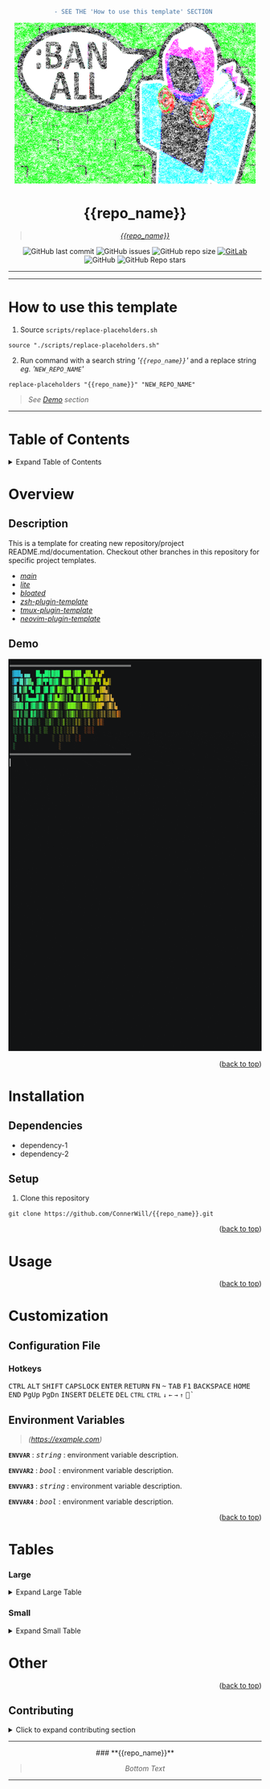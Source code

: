 

<div align="center">


```diff
- SEE THE 'How to use this template' SECTION 
```

<!---<img width="480" height="320" src="media/{{repo_name}}-banner.png">--->
  
  <img width="480" height="320" src="media/banner.png">

# **{{repo_name}}**
  
> *[*{{repo_name}}*](https://example.com)*
  

  
![GitHub last commit](https://img.shields.io/github/last-commit/ConnerWill/{{repo_name}})
![GitHub issues](https://img.shields.io/github/issues-raw/ConnerWill/{{repo_name}})
![GitHub repo size](https://img.shields.io/github/repo-size/ConnerWill/{{repo_name}})
[![GitLab](https://img.shields.io/static/v1?label=gitlab&logo=gitlab&color=E24329&message=mirrored)](https://gitlab.com/ConnerWill/{{repo_name}})
![GitHub](https://img.shields.io/github/license/ConnerWill/{{repo_name}})
![GitHub Repo stars](https://img.shields.io/github/stars/ConnerWill/{{repo_name}}?style=social)

---
</div>

---

# How to use this template

1. Source `scripts/replace-placeholders.sh`
```shell
source "./scripts/replace-placeholders.sh"
```

2. Run command with a search string *'`{{repo_name}}`'* and a replace string *eg.* *'`NEW_REPO_NAME`'*
```shell
replace-placeholders "{{repo_name}}" "NEW_REPO_NAME"
```

> *See [Demo](#demo) section*

---

# Table of Contents
<details>
  <summary>Expand Table of Contents</summary>

  ---
  
* [{{repo_name}}](#{{repo_name}})
* [Table of Contents](#table-of-contents)
* [Overview](#overview)
  * [Description](##description)
  * [Demo](##demo)
* [Installation](#installation)
  * [Dependencies](##dependencies)
    * [Dependency-1-Installation](###dependency-1-installation)
  * [Setup](##setup)
* [Usage](#usage)
* [Customization](#customization)
  * [Configuration File](##configuration-file)
    * [Hotkeys](###hotkeys)
  * [Environment Variables](#environment-variables)
* [Other](#other)

  ---
  
<p align="right">(<a href="#top">back to top</a>)</p>

</details>  


# Overview

## Description


This is a template for creating new repository/project README.md/documentation.
Checkout other branches in this repository for specific project templates.


* *[main](https://github.com/ConnerWill/Project-Template/tree/main)*
* *[lite](https://github.com/ConnerWill/Project-Template/tree/lite)*
* *[bloated](https://github.com/ConnerWill/Project-Template/tree/bloated)*
* *[zsh-plugin-template](https://github.com/ConnerWill/Project-Template/tree/zsh-plugin-template)*
* *[tmux-plugin-template](https://github.com/ConnerWill/Project-Template/tree/tmux-plugin-template)*
* *[neovim-plugin-template](https://github.com/ConnerWill/Project-Template/tree/neovim-plugin-template)*

## Demo

<div align="center">
  <img width="1190" height="780" src="media/replace-placeholders-demo.gif">
</div>


<p align="right">(<a href="#top">back to top</a>)</p>

# Installation

## Dependencies

* dependency-1
* dependency-2

## Setup

1. Clone this repository

```console
git clone https://github.com/ConnerWill/{{repo_name}}.git
```

<p align="right">(<a href="#top">back to top</a>)</p>

# Usage

<p align="right">(<a href="#top">back to top</a>)</p>

# Customization

## Configuration File

### Hotkeys

<kbd>CTRL</kbd>
<kbd>ALT</kbd>
<kbd>SHIFT</kbd>
<kbd>CAPSLOCK</kbd>
<kbd>ENTER</kbd>
<kbd>RETURN</kbd>
<kbd>FN</kbd>
<kbd>~</kbd>
<kbd>TAB</kbd>
<kbd>F1</kbd>
<kbd>BACKSPACE</kbd>
<kbd>HOME</kbd>
<kbd>END</kbd>
<kbd>PgUp</kbd>
<kbd>PgDn</kbd>
<kbd>INSERT</kbd>
<kbd>DELETE</kbd>
<kbd>DEL</kbd>
<kbd>`CTRL`</kbd>
<kbd>```CTRL```</kbd>
<kbd>`↓`</kbd>
<kbd>`←`</kbd>
<kbd>`→`</kbd>
<kbd>`↑`</kbd>
*<kbd>`</kbd>*







## Environment Variables

> *(https://example.com)*

**```ENVVAR```**
: *<kbd>string</kbd>*
: environment variable description. 

**```ENVVAR2```**
: *<kbd>bool</kbd>*
: environment variable description.

**```ENVVAR3```**
: *<kbd>string</kbd>*
: environment variable description. 

**```ENVVAR4```**
: *<kbd>bool</kbd>*
: environment variable description.

<p align="right">(<a href="#top">back to top</a>)</p>


# Tables

### Large

<details>
  <summary>Expand Large Table</summary>

<!---
UPPERLEFT_TITLE="TEST"
UPPERLEFT_CONTENT="test"

UPPERMIDDLE_TITLE="TEST"
UPPERMIDDLE_CONTENT="TEST"

UPPERRIGHT_TITLE="TEST"
UPPERRIGHT_CONTENT="test"

LOWERLEFT_TITLE="TEST"
LOWERLEFT_CONTENT="test"

LOWERMIDDLE_TITLE="TEST"
LOWERMIDDLE_CONTENT="test"

LOWERRIGHT_TITLE="TEST"
LOWERRIGHT_CONTENT="test"
--->


<div align="center">

<table border="0" width="100%">
<col style="width:33%">
<col style="width:33%">
<col style="width:33%">
<tbody>
<tr style="border: 0px !important;">
<td valign="top" style="border: 0px !important;"><b>$UPPERLEFT_TITLE</b>$UPPERLEFT_CONTENT</td>
<td valign="top" style="border: 0px !important;"><b>$UPPERMIDDLE_TITLE</b>$UPPERMIDDLE_CONTENT</td>
<td valign="top" style="border: 0px !important;"><b>$UPPERRIGHT_TITLE</b>$UPPERRIGHT_CONTENT</td>
</tr>
<tr style="border: 0px !important;">
<td valign="top" style="border: 0px !important;"><b>$LOWERLEFT_TITLE</b>$LOWERLEFT_CONTENT</td>
<td valign="top" style="border: 0px !important;"><b>$LOWERMIDDLE_TITLE</b>$LOWERMIDDLE_CONTENT</td>
<td valign="top" style="border: 0px !important;"><b>$LOWERRIGHT_TITLE</b>$LOWERRIGHT_CONTENT</td></tr>
</tbody>
</table>

</div>

<p align="right">(<a href="#top">back to top</a>)</p>

</details>  


### Small

<details>
  <summary>Expand Small Table</summary>


<div align="center">

| xxh-shell                            | status    | [something](https://example.com)                                                     | demo |   |
|--------------------------------------|-----------|--------------------------------------------------------------------------------------|------|---|
| **[something](https://example.com)   | `content` | <a href="https://asciinema.org/a/osSEzqnmH9pMYEZibNe2K7ZL7" target="_blank">demo</a> |      |   |
| **[something](https://example.com)   | `content` | <a href="https://asciinema.org/a/rCiT9hXQ5IdwqOwg6rifyFZzb" target="_blank">demo</a> |      |   |
| **[something](https://example.com)   |           |                                                                                      |      |   |
| **[something](https://example.com)   | `content` | <a href="https://asciinema.org/a/314508" target="_blank">demo</a>                    |      |   |
| **[something](https://example.com)** | beta      |                                                                                      |      |   |
| **[something](https://example.com)** | alpha     |                                                                                      |      |   |
| **[something](https://example.com)** | alpha     |                                                                                      |      |   |


</div>

<p align="right">(<a href="#top">back to top</a>)</p>

</details>  



# Other

<p align="right">(<a href="#top">back to top</a>)</p>

<!-- CONTRIBUTING -->
## Contributing

<details>
  <summary>Click to expand contributing section</summary>

  ---

Any contributions you make are **greatly appreciated**.

If you have a suggestion that would make this better, please fork the repo and create a pull request. You can also simply open an issue.


1. Fork the Project
2. Create your Feature Branch (`git checkout -b feature/AmazingFeature`)
3. Commit your Changes (`git commit -m 'Add some AmazingFeature'`)
4. Push to the Branch (`git push origin feature/AmazingFeature`)
5. Open a Pull Request

<p align="right">(<a href="#top">back to top</a>)</p>

</details>  

---

<div align="center">
### **{{repo_name}}** 
  
> *Bottom Text*
  
---
</div>
